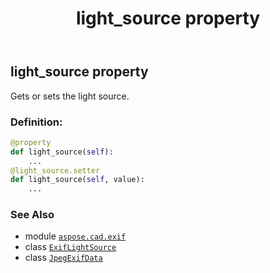 ﻿---
title: light_source property
second_title: Aspose.CAD for Python via .NET API References
description: 
type: docs
weight: 890
url: /python-net/aspose.cad.exif/jpegexifdata/light_source/
is_root: false
---

## light_source property


Gets or sets the light source.
### Definition:
```python
@property
def light_source(self):
    ...
@light_source.setter
def light_source(self, value):
    ...
```

### See Also
* module [`aspose.cad.exif`](../../)
* class [`ExifLightSource`](/cad/python-net/aspose.cad.exif.enums/exiflightsource)
* class [`JpegExifData`](/cad/python-net/aspose.cad.exif/jpegexifdata)
